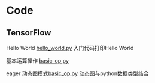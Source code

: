# Code

## TensorFlow
Hello World [hello_world.py](example/basic/hello_world.py) 入门代码打印Hello World

基本运算操作 [basic_op.py](example/basic/basic_op.py) 

eager 动态图模式[basic_op.py](example/basic/eager_api.py) 动态图与python数据类型结合